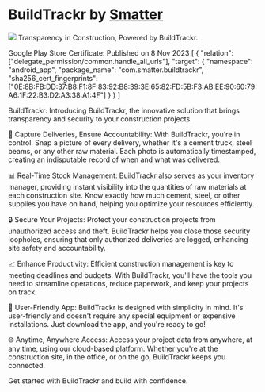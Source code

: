 # BuildTrackr by [Smatter](https://smatter.app)
![](https://smatter.app/assets/buildtrackr/buildtrackr-banner.jpg)
Transparency in Construction, Powered by BuildTrackr.

Google Play Store Certificate: Published on 8 Nov 2023
[
  {
    "relation": ["delegate_permission/common.handle_all_urls"],
    "target": {
      "namespace": "android_app",
      "package_name": "com.smatter.buildtrackr",
      "sha256_cert_fingerprints":
        ["0E:8B:FB:DD:37:B8:F1:8F:83:92:B8:39:3E:65:82:FD:5B:F3:AB:EE:90:60:79:A6:1F:22:B3:D2:A3:38:A1:4F"]
    }
  }
]

BuildTrackr:
Introducing BuildTrackr, the innovative solution that brings transparency and security to your construction projects.

📸 Capture Deliveries, Ensure Accountability:
With BuildTrackr, you're in control. Snap a picture of every delivery, whether it's a cement truck, steel beams, or any other raw material. Each photo is automatically timestamped, creating an indisputable record of when and what was delivered.

📊 Real-Time Stock Management:
BuildTrackr also serves as your inventory manager, providing instant visibility into the quantities of raw materials at each construction site. Know exactly how much cement, steel, or other supplies you have on hand, helping you optimize your resources efficiently.

🔒 Secure Your Projects:
Protect your construction projects from unauthorized access and theft. BuildTrackr helps you close those security loopholes, ensuring that only authorized deliveries are logged, enhancing site safety and accountability.

📈 Enhance Productivity:
Efficient construction management is key to meeting deadlines and budgets. With BuildTrackr, you'll have the tools you need to streamline operations, reduce paperwork, and keep your projects on track.

📱 User-Friendly App:
BuildTrackr is designed with simplicity in mind. It's user-friendly and doesn't require any special equipment or expensive installations. Just download the app, and you're ready to go!

🌐 Anytime, Anywhere Access:
Access your project data from anywhere, at any time, using our cloud-based platform. Whether you're at the construction site, in the office, or on the go, BuildTrackr keeps you connected.

Get started with BuildTrackr and build with confidence.
